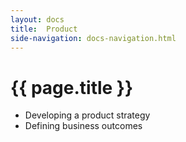```yaml
---
layout: docs
title:  Product
side-navigation: docs-navigation.html
---
```


# {{ page.title }}

- Developing a product strategy
- Defining business outcomes
